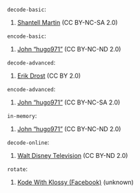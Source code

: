 `decode-basic`:

1. [Shantell Martin](https://www.flickr.com/photos/45424821@N00/49215958632) (CC BY-NC-SA 2.0)

`encode-basic`:

1. [John “hugo971”](https://www.flickr.com/photos/30375176@N08/6198907669) (CC BY-NC-ND 2.0)

`decode-advanced`:

1. [Erik Drost](https://commons.wikimedia.org/wiki/File:Karlie_Kloss_%2847541292642%29.jpg) (CC BY 2.0)

`encode-advanced`:

1. [John “hugo971”](https://www.flickr.com/photos/30375176@N08/5813054049) (CC BY-NC-SA 2.0)

`in-memory`:

1. [John “hugo971”](https://www.flickr.com/photos/30375176@N08/5734204790) (CC BY-NC-ND 2.0)

`decode-online`:

1. [Walt Disney Television](https://www.flickr.com/photos/91795856@N02/33011712301) (CC BY-ND 2.0)

`rotate`:

1. [Kode With Klossy (Facebook)](https://www.facebook.com/kodewithklossy/photos/kodewithklossy-scholars-attending-a-panel-with-editor-in-chief-at-teen-vogue-ela/1756483347711968/) (unknown)
